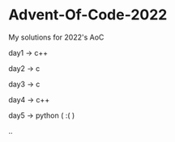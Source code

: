 # Advent-Of-Code-2022
My solutions for 2022's AoC

day1 -> c++ 

day2 -> c

day3 -> c

day4 -> c++

day5 -> python ( :( )

..
